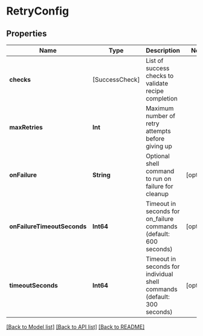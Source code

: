 # RetryConfig

## Properties
Name | Type | Description | Notes
------------ | ------------- | ------------- | -------------
**checks** | [SuccessCheck] | List of success checks to validate recipe completion | 
**maxRetries** | **Int** | Maximum number of retry attempts before giving up | 
**onFailure** | **String** | Optional shell command to run on failure for cleanup | [optional] 
**onFailureTimeoutSeconds** | **Int64** | Timeout in seconds for on_failure commands (default: 600 seconds) | [optional] 
**timeoutSeconds** | **Int64** | Timeout in seconds for individual shell commands (default: 300 seconds) | [optional] 

[[Back to Model list]](../README.md#documentation-for-models) [[Back to API list]](../README.md#documentation-for-api-endpoints) [[Back to README]](../README.md)


